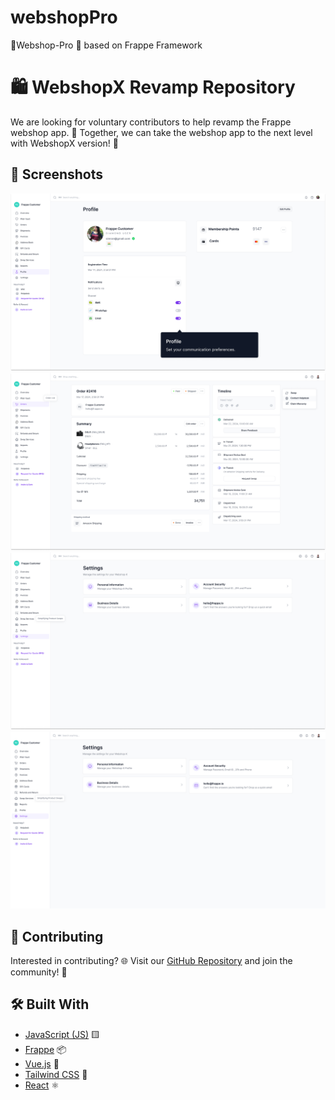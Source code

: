 # webshopPro
👋Webshop-Pro 🛒 based on Frappe Framework

# 🛍️ WebshopX Revamp Repository

We are looking for voluntary contributors to help revamp the Frappe webshop app. 🚀 Together, we can take the webshop app to the next level with WebshopX version! 🌟

## 📸 Screenshots

![Image 1](profile-screen.jpg) ![Image 2](webshop.jpg) ![Image 3](webshsop-v2.jpg) ![Image 4](Webshop2.0.jpg)

## 🤝 Contributing

Interested in contributing? 🌐 Visit our [GitHub Repository](https://github.com/yourrepository) and join the community! 🙌

## 🛠️ Built With

- [JavaScript (JS)](https://developer.mozilla.org/en-US/docs/Web/JavaScript) 🟨
- [Frappe](https://frappeframework.com/) 📦
- [Vue.js](https://vuejs.org/) 🖖
- [Tailwind CSS](https://tailwindcss.com/) 🌈
- [React](https://reactjs.org/) ⚛️

